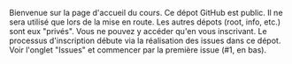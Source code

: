 Bienvenue sur la page d'accueil du cours. Ce dépot GitHub est public.
Il ne sera utilisé que lors de la mise en route.
Les autres dépots (root, info, etc.) sont eux "privés".
Vous ne pouvez y accéder qu'en vous inscrivant.
Le processus d'inscription débute via la réalisation des issues dans ce dépot.
Voir l'onglet "Issues" et commencer par la première issue (#1, en bas).
